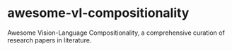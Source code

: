 # awesome-vl-compositionality
Awesome Vision-Language Compositionality, a comprehensive curation of research papers in literature.
